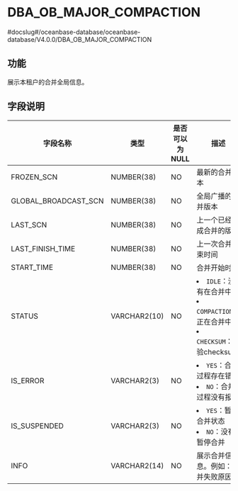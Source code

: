 DBA_OB_MAJOR_COMPACTION 
============================================
#docslug#/oceanbase-database/oceanbase-database/V4.0.0/DBA_OB_MAJOR_COMPACTION


功能 
-------------------

展示本租户的合并全局信息。

字段说明 
----------------------



|           字段名称           |      类型      | 是否可以为 NULL |                                                                                           描述                                                                                            |
|--------------------------|--------------|------------|-----------------------------------------------------------------------------------------------------------------------------------------------------------------------------------------|
| FROZEN_SCN           | NUMBER(38)   | NO         | 最新的合并版本                                                                                                                                                                                 |
| GLOBAL_BROADCAST_SCN | NUMBER(38)   | NO         | 全局广播的合并版本                                                                                                                                                                               |
| LAST_SCN             | NUMBER(38)   | NO         | 上一个已经完成合并的版本                                                                                                                                                                            |
| LAST_FINISH_TIME         | NUMBER(38)   | NO         | 上一次合并结束时间                                                                                                                                                                               |
| START_TIME               | NUMBER(38)   | NO         | 合并开始时间                                                                                                                                                                                  |
| STATUS                   | VARCHAR2(10) | NO         | <li> `IDLE`：没有在合并中   <li> `COMPACTION`：正在合并中   <li> `CHECKSUM`：校验checksum    |
| IS_ERROR                 | VARCHAR2(3)  | NO         | <li> `YES`：合并过程存在错误   <li> `NO`：合并过程没有报错                                                                   |
| IS_SUSPENDED             | VARCHAR2(3)  | NO         | <li> `YES`：暂停合并状态   <li> `NO`：没有暂停合并                                                                       |
| INFO                     | VARCHAR2(14) | NO         | 展示合并信息。例如：合并失败原因                                                                                                                                                                        |


